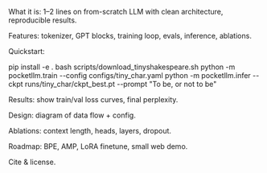 What it is: 1–2 lines on from-scratch LLM with clean architecture, reproducible results.

Features: tokenizer, GPT blocks, training loop, evals, inference, ablations.

Quickstart:

pip install -e .
bash scripts/download_tinyshakespeare.sh
python -m pocketllm.train --config configs/tiny_char.yaml
python -m pocketllm.infer --ckpt runs/tiny_char/ckpt_best.pt --prompt "To be, or not to be"


Results: show train/val loss curves, final perplexity.

Design: diagram of data flow + config.

Ablations: context length, heads, layers, dropout.

Roadmap: BPE, AMP, LoRA finetune, small web demo.

Cite & license.